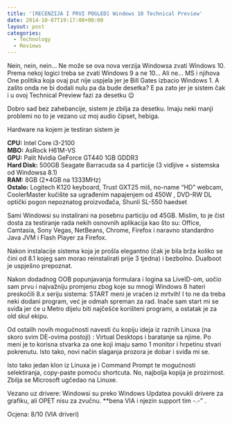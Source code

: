 ```yaml
---
title: '[RECENZIJA I PRVI POGLED] Windows 10 Technical Preview'
date: 2014-10-07T19:17:00+00:00
layout: post
categories:
  - Technology
  - Reviews
---
```

Nein, nein, nein… Ne može se ova nova verzija Windowsa zvati Windows 10\. Prema nekoj logici treba se zvati Windows 9 a ne 10… Ali ne… MS i njihova One politika koja ovaj put nije uspjela jer je Bill Gates izbacio Windows 1\. A zašto onda ne bi dodali nulu pa da bude desetka? E pa zato jer je sistem čak i u ovoj Technical Preview fazi za desetku 😉

Dobro sad bez zahebancije, sistem je zbilja za desetku. Imaju neki manji problemi no to je vezano uz moj audio čipset, hebiga.

Hardware na kojem je testiran sistem je

**CPU:** Intel Core i3-2100  
**MBO:** AsRock H61M-VS  
**GPU:** Palit Nvidia GeForce GT440 1GB GDDR3  
**Hard Disk:** 500GB Seagate Barracuda sa 4 particije (3 vidljive + sistemska od Windowsa 8.1)  
**RAM:** 8GB (2*4GB na 1333MHz)  
**Ostalo:** Logitech K120 keyboard, Trust GXT25 miš, no-name “HD” webcam, CoolerMaster kučište sa ugrađenim napajenjem od 450W , DVD-RW DL optički pogon nepoznatog proizvođača, Shunli SL-550 haedset

Sami Windowsi su instalirani na posebnu particiju od 45GB. Mislim, to je čist dosta za testiranje rada nekih osnovnih aplikacija kao što su: Office, Camtasia, Sony Vegas, NetBeans, Chrome, Firefox i naravno standardno Java JVM i Flash Player za Firefox.

Nakon instalacije sistema koja je prošla elegantno (čak je bila brža koliko se čini od 8.1 kojeg sam morao reinstalirati prije 3 tjedna) i bezbolno. Dualboot je uspješno prepoznat.

Nakon dodadnog OOB popunjavanja formulara i logina sa LiveID-om, uočio sam prvu i najvažniju promjenu zbog koje su mnogi Windows 8 hateri preskočili 8.x seriju sistema: START meni je vraćen iz mrtvih! I to ne da treba neki dodani program, već je odmah spreman za rad. Inače sam start mi se sviđa jer će u Metro dijelu biti najčešće korišteni programi, a ostatak je za old skul ekipu.

Od ostalih novih mogućnosti navesti ću kopiju ideja iz raznih Linuxa (na skoro svim DE-ovima postoji) : Virtual Desktops i baratanje sa njime. Po meni je to korisna stvarka za one koji imaju samo 1 monitor i hrpetinu stvari pokrenutu. Isto tako, novi način slaganja prozora je dobar i sviđa mi se.

Isto tako jedan klon iz Linuxa je i Command Prompt te mogućnosti selektiranja, copy-paste pomoću shortcuta. No, najbolja kopija je prozirnost. Zbilja se Microsoft ugčedao na Linuxe.

Vezano uz drivere: Windowsi su preko Windows Updatea povukli drivere za grafiku, ali OPET nisu za zvučnu. **bena VIA i njezin support tim -.-” .

Ocjena: 8/10 (VIA driveri)